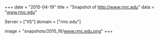 
+++
date = "2015-04-19"
title = "Snapshot of http://www.rmc.edu"
data = "www.rmc.edu"

Server = ["IIS"]
domain = ["rmc.edu"]

  image = "snapshots/2015_16/www.rmc.edu.png"
+++
#

